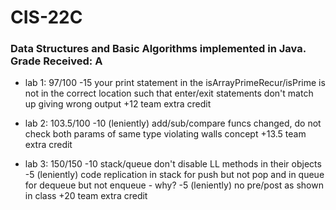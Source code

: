 # CIS-22C

### Data Structures and Basic Algorithms implemented in Java. Grade Received: A

* lab 1: 97/100
-15 your print statement in the isArrayPrimeRecur/isPrime is not in the correct location such that enter/exit statements don't match up giving wrong output 
+12 team extra credit

* lab 2: 103.5/100
-10 (leniently) add/sub/compare funcs changed, do not check both params of same type violating walls concept 
+13.5 team extra credit

* lab 3: 150/150
-10 stack/queue don't disable LL methods in their objects -5 (leniently) code replication in stack for push but not pop and in queue for dequeue but not enqueue - why? -5 (leniently) no pre/post as shown in class 
+20 team extra credit

